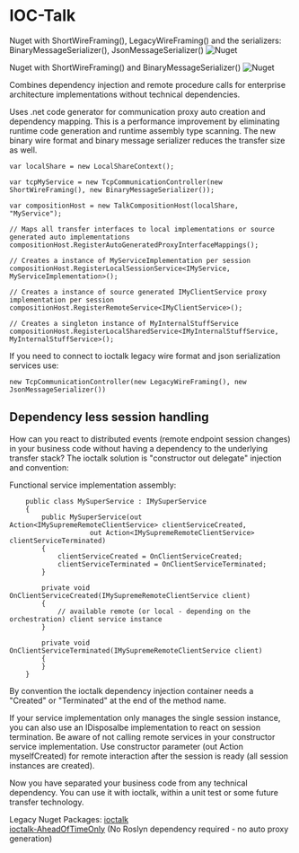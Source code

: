 # IOC-Talk

Nuget with ShortWireFraming(), LegacyWireFraming() and the serializers: BinaryMessageSerializer(), JsonMessageSerializer()
![Nuget](https://img.shields.io/nuget/v/ioctalk-codegen-binary-json-tcp)

Nuget with ShortWireFraming() and BinaryMessageSerializer()
![Nuget](https://img.shields.io/nuget/v/ioctalk-codegen-binary-tcp)


Combines dependency injection and remote procedure calls for enterprise architecture implementations without technical dependencies.

Uses .net code generator for communication proxy auto creation and dependency mapping.
This is a performance improvement by eliminating runtime code generation and runtime assembly type scanning.
The new binary wire format and binary message serializer reduces the transfer size as well.

```
var localShare = new LocalShareContext();

var tcpMyService = new TcpCommunicationController(new ShortWireFraming(), new BinaryMessageSerializer());

var compositionHost = new TalkCompositionHost(localShare, "MyService");

// Maps all transfer interfaces to local implementations or source generated auto implementations
compositionHost.RegisterAutoGeneratedProxyInterfaceMappings();

// Creates a instance of MyServiceImplementation per session
compositionHost.RegisterLocalSessionService<IMyService, MyServiceImplementation>();

// Creates a instance of source generated IMyClientService proxy implementation per session
compositionHost.RegisterRemoteService<IMyClientService>();

// Creates a singleton instance of MyInternalStuffService
compositionHost.RegisterLocalSharedService<IMyInternalStuffService, MyInternalStuffService>();
```


If you need to connect to ioctalk legacy wire format and json serialization services use:
```
new TcpCommunicationController(new LegacyWireFraming(), new JsonMessageSerializer())
```


## Dependency less session handling

How can you react to distributed events (remote endpoint session changes) in your business code without having a dependency to the underlying transfer stack?
The ioctalk solution is "constructor out delegate" injection and convention:

Functional service implementation assembly:
```
	public class MySuperService : IMySuperService
	{
		public MySuperService(out Action<IMySupremeRemoteClientService> clientServiceCreated, 
					out Action<IMySupremeRemoteClientService> clientServiceTerminated)
		{
			clientServiceCreated = OnClientServiceCreated;
			clientServiceTerminated = OnClientServiceTerminated;
		}

		private void OnClientServiceCreated(IMySupremeRemoteClientService client)
		{
			// available remote (or local - depending on the orchestration) client service instance
		}

		private void OnClientServiceTerminated(IMySupremeRemoteClientService client)
		{
		}
	}
```
By convention the ioctalk dependency injection container needs a "Created" or "Terminated" at the end of the method name.

If your service implementation only manages the single session instance, you can also use an IDisposalbe implementation to react on session termination.
Be aware of not calling remote services in your constructor service implementation. Use constructor parameter (out Action<IMyService> myselfCreated) for remote interaction after the session is ready (all session instances are created).


Now you have separated your business code from any technical dependency. You can use it with ioctalk, within a unit test or some future transfer technology.




Legacy Nuget Packages: [ioctalk](https://www.nuget.org/packages/ioctalk-standard/)       
			   [ioctalk-AheadOfTimeOnly](https://www.nuget.org/packages/ioctalk-standard-AheadOfTimeOnly/)
			   (No Roslyn dependency required - no auto proxy generation)


